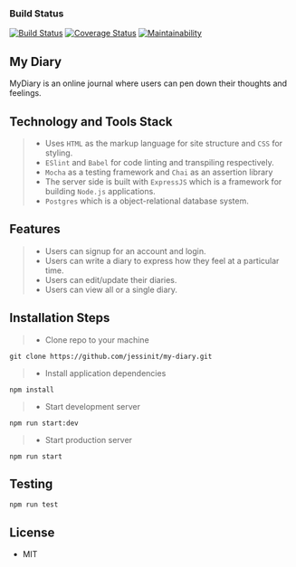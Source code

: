 ### Build Status

[![Build Status](https://travis-ci.com/jesseinit/my-diary.svg?branch=development)](https://travis-ci.com/jesseinit/my-diary)
[![Coverage Status](https://coveralls.io/repos/github/jesseinit/my-diary/badge.svg?branch=development)](https://coveralls.io/github/jesseinit/my-diary?branch=development)
[![Maintainability](https://api.codeclimate.com/v1/badges/a3257ae0c545ee7f2721/maintainability)](https://codeclimate.com/github/jesseinit/my-diary/maintainability)

## **My Diary**

MyDiary is an online journal where users can pen down their thoughts and feelings.

## Technology and Tools Stack

> - Uses `HTML` as the markup language for site structure and `CSS` for styling.
> - `ESlint` and `Babel` for code linting and transpiling respectively.
> - `Mocha` as a testing framework and `Chai` as an assertion library
> - The server side is built with `ExpressJS` which is a framework for building `Node.js` applications.
> - `Postgres` which is a object-relational database system.

## Features

> - Users can signup for an account and login.
> - Users can write a diary to express how they feel at a particular time.
> - Users can edit/update their diaries.
> - Users can view all or a single diary.

## Installation Steps

> - Clone repo to your machine

```
git clone https://github.com/jessinit/my-diary.git
```

> - Install application dependencies

```
npm install
```

> - Start development server

```
npm run start:dev
```

> - Start production server

```
npm run start
```

## Testing

```
npm run test
```

## License

- MIT

